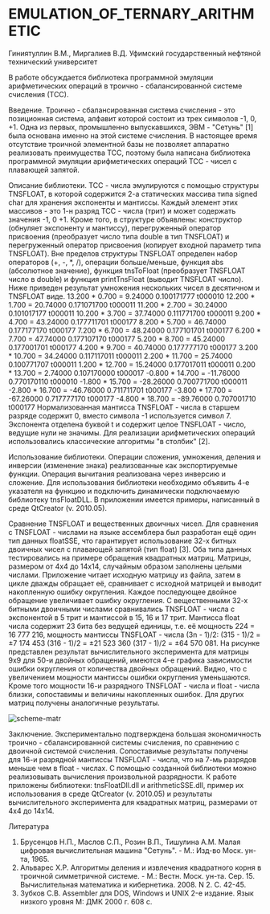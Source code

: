 # EMULATION_OF_TERNARY_ARITHMETIC
Гиниятуллин В.М., Миргалиев В.Д.
Уфимский государственный нефтяной технический университет

  В работе обсуждается библиотека программной эмуляции арифметических операций в троично - сбалансированной системе счисления (ТСС).

Введение.
  Троично - сбалансированная система счисления - это позиционная система, алфавит которой состоит из трех символов -1, 0, +1. Одна из первых, промышленно выпускавшихся, ЭВМ - "Сетунь" [1] была основана именно на этой системе счисления.
  В настоящее время отсутствие троичной элементной базы не позволяет аппаратно реализовать преимущества ТСС, поэтому была написана библиотека программной эмуляции арифметических операций ТСС - чисел с плавающей запятой.
  
Описание библиотеки.
  ТСС - числа эмулируются с помощью структуры TNSFLOAT, в которой содержится 2-а статических массива типа signed char для хранения экспоненты и мантиссы. Каждый элемент этих массивов - это 1-н разряд ТСС - числа (трит) и может содержать значения -1, 0 +1. Кроме того, в структуре объявлены: конструктор (обнуляет экспоненту и мантиссу), перегруженный оператор присвоения (преобразует число типа double в тип TNSFLOAT) и перегруженный оператор присвоения (копирует входной параметр типа TNSFLOAT).
  Вне пределов структуры TNSFLOAT определен набор операторов (+, -, *, /), операции больше/меньше, функция abs (абсолютное значение), функция tnsToFloat (преобразует TNSFLOAT число в double) и функция printTnsFloat (выводит TNSFLOAT число). Ниже приведен результат умножения нескольких чисел в десятичном и TNSFLOAT виде.
13.200 *    0.700 =   9.24000   0.100171777   t000010
12.200 *    1.700 =  20.74000   0.171071700   t000011
11.200 *    2.700 =  30.24000   0.101017177   t000011
10.200 *    3.700 =  37.74000   0.111771700   t000011
 9.200 *    4.700 =  43.24000   0.177711701   t000177
 8.200 *    5.700 =  46.74000   0.177177170   t000177
 7.200 *    6.700 =  48.24000   0.177101701   t000177
 6.200 *    7.700 =  47.74000   0.177107170   t000177
 5.200 *    8.700 =  45.24000   0.177001701   t000177
 4.200 *    9.700 =  40.74000   0.177777170   t000177
 3.200 *   10.700 =  34.24000   0.117117011   t000011
 2.200 *   11.700 =  25.74000   0.100771707   t000011
 1.200 *   12.700 =  15.24000   0.177017011   t000011
 0.200 *   13.700 =   2.74000   0.107170000   t000017
-0.800 *   14.700 = -11.76000   0.770170110   t000010
-1.800 *   15.700 = -28.26000   0.700771700   t000011
-2.800 *   16.700 = -46.76000   0.711711701   t000177
-3.800 *   17.700 = -67.26000   0.717777170   t000177
-4.800 *   18.700 = -89.76000   0.707001710   t000177
  Нормализованная мантисса TNSFLOAT - числа в старшем разряде содержит 0, вместо символа -1 используется символ 7. Экспонента отделена буквой t и содержит целое TNSFLOAT - число, ведущие нули не значимы.
  Для реализации арифметических операций использовались классические алгоритмы "в столбик" [2].

Использование библиотеки.
  Операции сложения, умножения, деления и инверсии (изменение знака) реализованные как экспортируемые функции. Операция вычитания реализована через инверсию и сложение. Для использования библиотеки необходимо объявить 4-е указателя на функцию и подключить динамически подключаемую библиотеку tnsFloatDLL. В приложении имеется примеры, написанный в среде QtCreator (v. 2010.05).
  
Сравнение TNSFLOAT и вещественных двоичных чисел.
  Для сравнения с TNSFLOAT - числами на языке ассемблера был разработан ещё один тип данных floatSSE, что гарантирует использование 32-х битных двоичных чисел с плавающей запятой (тип float) [3].
  Оба типа данных тестировались на примере обращения квадратных матриц. Матрицы, размером от 4х4 до 14х14, случайным образом заполнены целыми числами. Приложение читает исходную матрицу из файла, затем в цикле дважды обращает её, сравнивает с исходной матрицей и выводит накопленную ошибку округления. Каждое последующее двойное обращение увеличивает ошибку округления.
  С вещественными 32-х битными двоичными числами сравнивались TNSFLOAT - числа с экспонентой в 5 трит и мантиссой в 15, 16 и 17 трит. Мантисса float числа содержит 23 бита без ведущей единицы, т.е. её мощность 224 = 16 777 216, мощность мантиссы TNSFLOAT - числа (3n - 1)/2:
(315 - 1)/2 =  ±7 174 453
(316 - 1)/2 = ±21 523 360
(317 - 1)/2 = ±64 570 081.
  На рисунке представлен результат вычислительного эксперимента для матрицы 9х9 для 50-и двойных обращений, имеются 4-е графика зависимости ошибки округления от количества двойных обращений. Видно, что с увеличением мощности мантиссы ошибки округления уменьшаются. Кроме того мощности 16-и разрядного TNSFLOAT - числа и float - числа близки, сопоставимы и величины накопленных ошибок.
  Для других матриц получены аналогичные результаты.

![scheme-matr](https://user-images.githubusercontent.com/40055783/150687297-e8e31daa-366f-43e1-a6c6-04b94eef8c52.jpg)

Заключение.
  Экспериментально подтверждена большая экономичность троично - сбалансированной системы счисления, по сравнению с двоичной системой счисления. Сопоставимые результаты получены для 16-и разрядной мантиссы TNSFLOAT - числа, что на 7-мь разрядов меньше чем в float - числах.
  С помощью созданной библиотеки можно реализовывать вычисления произвольной разрядности.
  К работе приложены библиотеки: tnsFloatDll.dll и arithmeticSSE.dll, пример их использования в среде QtCreator (v. 2010.05) и результаты вычислительного эксперимента для квадратных матриц, размерами от 4х4 до 14х14.
  
Литература
1. Брусенцов Н.П., Маслов С.П., Розин В.П., Тишулина А.М. Малая цифровая вычислительная машина "Сетунь". - М.: Изд-во Моск. ун-та, 1965.
2. Альварес Х.Р. Алгоритмы деления и извлечения квадратного корня в троичной симметричной системе. - М.: Вестн. Моск. ун-та. Сер. 15. Вычислительная математика и кибернетика. 2008. N 2. С. 42-45.
3. Зубков С.В. Assembler для DOS, Windows и UNIX 2-е издание. Язык низкого уровня М: ДМК 2000 г. 608 с.
